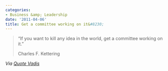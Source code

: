 ```yaml
---
categories:
- Business &amp; Leadership
date: '2011-04-06'
title: Get a committee working on it&#8230;
---
```


<blockquote>“If you want to kill any idea in the world, get a committee working on it.”

Charles F. Kettering</blockquote>

<em>Via <a href="http://quotevadis.com/post/3067867136/if-you-want-to-kill-any-idea-get-a-committee-working-on">Quote Vadis</a></em>